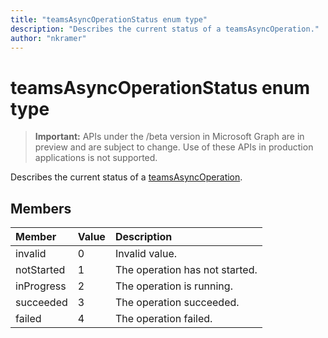 ```yaml
---
title: "teamsAsyncOperationStatus enum type"
description: "Describes the current status of a teamsAsyncOperation."
author: "nkramer"
---
```


# teamsAsyncOperationStatus enum type

> **Important:** APIs under the /beta version in Microsoft Graph are in preview and are subject to change. Use of these APIs in production applications is not supported.

Describes the current status of a [teamsAsyncOperation](teamsasyncoperation.md).

## Members

| Member | Value| Description |
|:---------------|:--------|:----------|
|invalid|0|Invalid value.|
|notStarted|1|The operation has not started.|
|inProgress|2|The operation is running.|
|succeeded|3|The operation succeeded.|
|failed|4|The operation failed.|